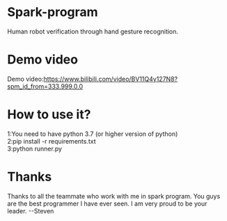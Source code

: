 # Spark-program
Human robot verification through hand gesture recognition.
# Demo video
Demo video:https://www.bilibili.com/video/BV11Q4y127N8?spm_id_from=333.999.0.0
# How to use it?
  1:You need to have python 3.7 (or higher version of python)  
  2:pip install -r requirements.txt  
  3:python runner.py  
# Thanks

Thanks to all the teammate who work with me in spark program. You guys are the best programmer I have ever seen. I am very proud to be your leader. --Steven
